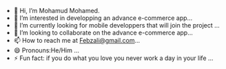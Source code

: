 - 👋 Hi, I’m Mohamud Mohamed.
- 👀 I’m interested in developping an advance e-commerce app...
- 🌱 I’m currently looking for mobile developpers that will join the project ...
- 💞️ I’m looking to collaborate on the advance e-commerce app...
- 📫 How to reach me at Febzali@gmail.com...
- 😄 Pronouns:He/Him ...
- ⚡ Fun fact: if you do what you love you never work a day in your life  ...

<!---
G77-BOT/G77-BOT is a ✨ special ✨ repository because its `README.md` (this file) appears on your GitHub profile.
You can click the Preview link to take a look at your changes.
--->
